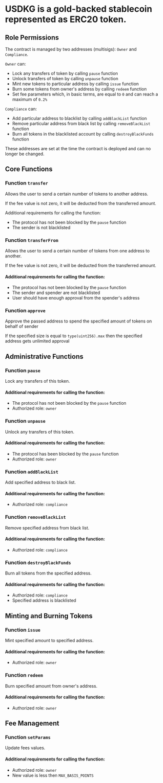 # USDKG is a gold-backed stablecoin represented as ERC20 token.

## Role Permissions
The contract is managed by two addresses (multisigs): `Owner` and `Compliance`.

`Owner` can:
- Lock any transfers of token by calling `pause` function
- Unlock transfers of token by calling `unpause` function
- Mint new tokens to particular address by calling `issue` function
- Burn some tokens from owner's address by calling `redeem` function
- Set fee parameters which, in basic terms, are equal to `0` and can reach a maximum of `0.2%`

`Compliance` can:
- Add particular address to blacklist by calling `addBlackList` function
- Remove particular address from black list by calling `removeBlackList` function
- Burn all tokens in the blacklisted account by calling `destroyBlackFunds` function

These addresses are set at the time the contract is deployed and can no longer be changed.

## Core Functions

### Function `transfer`
Allows the user to send a certain number of tokens to another address.

If the fee value is not zero, it will be deducted from the transferred amount.

Additional requirements for calling the function:
- The protocol has not been blocked by the `pause` function
- The sender is not blacklisted

### Function `transferFrom`
Allows the user to send a certain number of tokens from one address to another.

If the fee value is not zero, it will be deducted from the transferred amount.

#### Additional requirements for calling the function:
- The protocol has not been blocked by the `pause` function
- The sender and spender are not blacklisted
- User should have enough approval from the spender's address

### Function `approve`
Approve the passed address to spend the specified amount of tokens on behalf of sender

If the specified size is equal to `type(uint256).max` then the specified address gets unlimited approval

## Administrative Functions

### Function `pause`
Lock any transfers of this token.

#### Additional requirements for calling the function:
- The protocol has not been blocked by the `pause` function
- Authorized role: `owner`

### Function `unpause`
Unlock any transfers of this token.

#### Additional requirements for calling the function:
- The protocol has been blocked by the `pause` function
- Authorized role: `owner`

### Function `addBlackList`
Add specified address to black list.

#### Additional requirements for calling the function:
- Authorized role: `compliance`

### Function `removeBlackList`
Remove specified address from black list.

#### Additional requirements for calling the function:
- Authorized role: `compliance`

### Function `destroyBlackFunds`
Burn all tokens from the specified address.

#### Additional requirements for calling the function:
- Authorized role: `compliance`
- Specified address is blacklisted

## Minting and Burning Tokens

### Function `issue`
Mint specified amount to specified address.

#### Additional requirements for calling the function:
- Authorized role: `owner`

### Function `redeem`
Burn specified amount from owner's address.

#### Additional requirements for calling the function:
- Authorized role: `owner`

## Fee Management

### Function `setParams`
Update fees values.

#### Additional requirements for calling the function:
- Authorized role: `owner`
- New value is less then `MAX_BASIS_POINTS`
